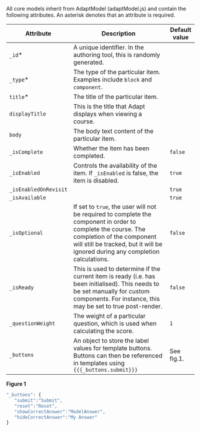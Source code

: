 All core models inherit from AdaptModel (adaptModel.js) and contain the following attributes. An asterisk denotes that an attribute is required.

Attribute | Description | Default value 
--------- | ----------- | -------------
`_id`*   | A unique identifier. In the authoring tool, this is randomly generated.
`_type`* | The type of the particular item. Examples include `block` and `component`.
`title`* | The title of the particular item.
`displayTitle` | This is the title that Adapt displays when viewing a course.
`body` | The body text content of the particular item.
`_isComplete` | Whether the item has been completed. | `false`
`_isEnabled` | Controls the availability of the item. If ``_isEnabled`` is false, the item is disabled. | `true`
`_isEnabledOnRevisit` |  | `true`
`_isAvailable` |  | `true`
`_isOptional` | If set to `true`, the user will not be required to complete the component in order to complete the course. The completion of the component will still be tracked, but it will be ignored during any completion calculations.  | `false`
`_isReady` | This is used to determine if the current item is ready (i.e. has been initialised). This needs to be set manually for custom components. For instance, this may be set to true post-render. | `false`
`_questionWeight` | The weight of a particular question, which is used when calculating the score. | `1`
`_buttons` | An object to store the label values for template buttons. Buttons can then be referenced in templates using `{{{_buttons.submit}}}` | See fig.1.

**Figure 1**
``` javascript
"_buttons": { 
   "submit":"Submit", 
   "reset":"Reset", 
   "showCorrectAnswer":"ModelAnswer", 
   "hideCorrectAnswer":"My Answer" 
}
```